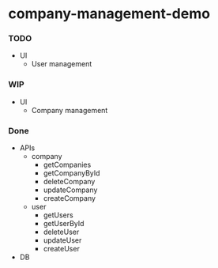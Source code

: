 # company-management-demo

### TODO
 - UI
    - User management

### WIP
 - UI
    - Company management
 
### Done
 - APIs
    - company
        - getCompanies
        - getCompanyById
        - deleteCompany
        - updateCompany
        - createCompany
    - user
        - getUsers
        - getUserById
        - deleteUser
        - updateUser
        - createUser
 - DB
